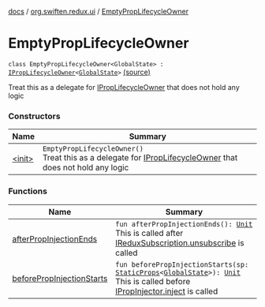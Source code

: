 [docs](../../index.md) / [org.swiften.redux.ui](../index.md) / [EmptyPropLifecycleOwner](./index.md)

# EmptyPropLifecycleOwner

`class EmptyPropLifecycleOwner<GlobalState> : `[`IPropLifecycleOwner`](../-i-prop-lifecycle-owner/index.md)`<`[`GlobalState`](index.md#GlobalState)`>` [(source)](https://github.com/protoman92/KotlinRedux/tree/master/common/common-ui/src/main/kotlin/org/swiften/redux/ui/Injector.kt#L31)

Treat this as a delegate for [IPropLifecycleOwner](../-i-prop-lifecycle-owner/index.md) that does not hold any logic

### Constructors

| Name | Summary |
|---|---|
| [&lt;init&gt;](-init-.md) | `EmptyPropLifecycleOwner()`<br>Treat this as a delegate for [IPropLifecycleOwner](../-i-prop-lifecycle-owner/index.md) that does not hold any logic |

### Functions

| Name | Summary |
|---|---|
| [afterPropInjectionEnds](after-prop-injection-ends.md) | `fun afterPropInjectionEnds(): `[`Unit`](https://kotlinlang.org/api/latest/jvm/stdlib/kotlin/-unit/index.html)<br>This is called after [IReduxSubscription.unsubscribe](../../org.swiften.redux.core/-i-redux-subscription/unsubscribe.md) is called |
| [beforePropInjectionStarts](before-prop-injection-starts.md) | `fun beforePropInjectionStarts(sp: `[`StaticProps`](../-static-props/index.md)`<`[`GlobalState`](index.md#GlobalState)`>): `[`Unit`](https://kotlinlang.org/api/latest/jvm/stdlib/kotlin/-unit/index.html)<br>This is called before [IPropInjector.inject](../-i-prop-injector/inject.md) is called |
